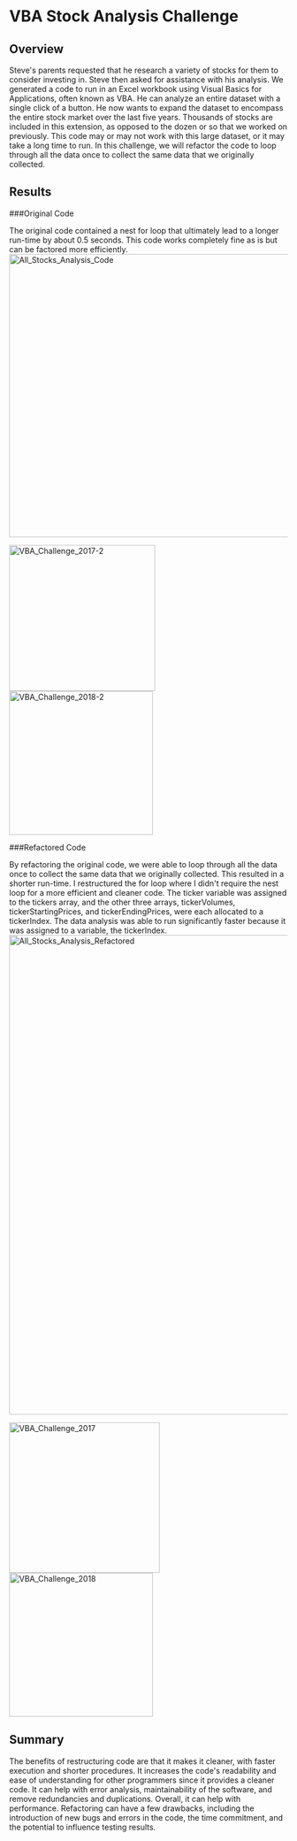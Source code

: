 # VBA Stock Analysis Challenge 

## Overview 

Steve's parents requested that he research a variety of stocks for them to consider investing in. Steve then asked for assistance with his analysis. We generated a code to run in an Excel workbook using Visual Basics for Applications, often known as VBA. He can analyze an entire dataset with a single click of a button. He now wants to expand the dataset to encompass the entire stock market over the last five years. Thousands of stocks are included in this extension, as opposed to the dozen or so that we worked on previously. This code may or may not work with this large dataset, or it may take a long time to run. In this challenge, we will refactor the code to loop through all the data once to collect the same data that we originally collected. 

## Results
###Original Code 

The original code contained a nest for loop that ultimately lead to a longer run-time by about 0.5 seconds. This code works completely fine as is but can be factored more efficiently. 
<img width="512" alt="All_Stocks_Analysis_Code" src="https://user-images.githubusercontent.com/105958160/173977679-82fef342-cfa7-40c2-92f1-76fb44bdb906.png">

<img width="264" alt="VBA_Challenge_2017-2" src="https://user-images.githubusercontent.com/105958160/173977726-3c5f82ac-fd70-49bb-b93b-2179b9488799.png">

<img width="260" alt="VBA_Challenge_2018-2" src="https://user-images.githubusercontent.com/105958160/173977744-84a342b1-b376-49fc-845e-490532dc786d.png">

###Refactored Code 

By refactoring the original code, we were able to loop through all the data once to collect the same data that we originally collected. This resulted in a shorter run-time. I restructured the for loop where I didn't require the nest loop for a more efficient and cleaner code. The ticker variable was assigned to the tickers array, and the other three arrays, tickerVolumes, tickerStartingPrices, and tickerEndingPrices, were each allocated to a tickerIndex. The data analysis was able to run significantly faster because it was assigned to a variable, the tickerIndex.
<img width="867" alt="All_Stocks_Analysis_Refactored" src="https://user-images.githubusercontent.com/105958160/173977807-6f0c897e-3c6f-492e-9336-89fc3d23c887.png">

<img width="272" alt="VBA_Challenge_2017" src="https://user-images.githubusercontent.com/105958160/173977823-88570558-e2ff-4638-80b9-cf8787974d9e.png">

<img width="260" alt="VBA_Challenge_2018" src="https://user-images.githubusercontent.com/105958160/173977833-2467c19c-6a6c-46c3-ad36-f62404c8e763.png">

## Summary 

The benefits of restructuring code are that it makes it cleaner, with faster execution and shorter procedures. It increases the code's readability and ease of understanding for other programmers since it provides a cleaner code. It can help with error analysis, maintainability of the software, and remove redundancies and duplications. Overall, it can help with performance. Refactoring can have a few drawbacks, including the introduction of new bugs and errors in the code, the time commitment, and the potential to influence testing results.
